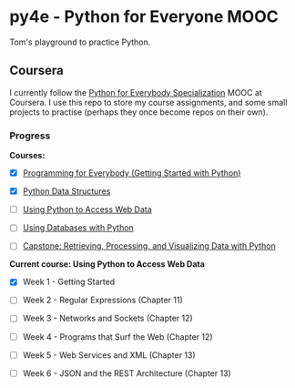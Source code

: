 # py4e - Python for Everyone MOOC

Tom's playground to practice Python.

## Coursera

I currently follow the [Python for Everybody Specialization] MOOC at Coursera. I use this repo to store my course assignments, and some small projects to practise (perhaps they once become repos on their own).

### Progress

**Courses:**
- [x] [Programming for Everybody (Getting Started with Python)]
- [X] [Python Data Structures]
- [ ] [Using Python to Access Web Data]
- [ ] [Using Databases with Python]
- [ ] [Capstone: Retrieving, Processing, and Visualizing Data with Python]


**Current course: Using Python to Access Web Data**
- [x] Week 1 - Getting Started
- [ ] Week 2 - Regular Expressions (Chapter 11)
- [ ] Week 3 - Networks and Sockets (Chapter 12)
- [ ] Week 4 - Programs that Surf the Web (Chapter 12)
- [ ] Week 5 - Web Services and XML (Chapter 13)
- [ ] Week 6 - JSON and the REST Architecture (Chapter 13)


[Python for Everybody Specialization]:                                https://www.coursera.org/specializations/python
[Programming for Everybody (Getting Started with Python)]:            https://www.coursera.org/learn/python
[Python Data Structures]:                                             https://www.coursera.org/learn/python-data
[Using Python to Access Web Data]:                                    https://www.coursera.org/learn/python-network-data
[Using Databases with Python]:                                        https://www.coursera.org/learn/python-network-data
[Capstone: Retrieving, Processing, and Visualizing Data with Python]: https://www.coursera.org/learn/python-data-visualization
